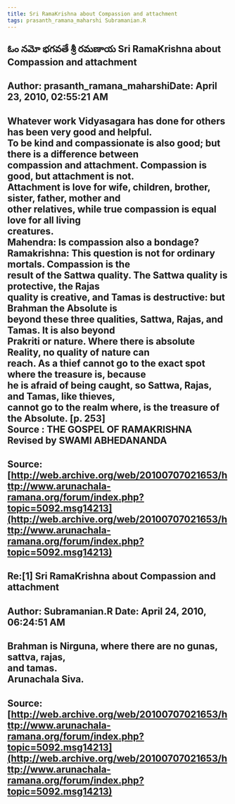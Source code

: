 ```yaml
--- 
title: Sri RamaKrishna about Compassion and attachment   
tags: prasanth_ramana_maharshi Subramanian.R  
---  
```

## ఓం నమో భగవతే శ్రీ రమణాయ Sri RamaKrishna about Compassion and attachment  
Author: prasanth_ramana_maharshiDate: April 23, 2010, 02:55:21 AM  
---  
Whatever work Vidyasagara has done for others has been very good and helpful.  
To be kind and compassionate is also good; but there is a difference between  
compassion and attachment. **Compassion is good, but attachment is not.  
Attachment is love for wife, children, brother, sister, father, mother and  
other relatives, while true compassion is equal love for all living  
creatures.**   
Mahendra: Is compassion also a bondage?   
Ramakrishna: This question is not for ordinary mortals. **Compassion is the  
result of the Sattwa quality. The Sattwa quality is protective, the Rajas  
quality is creative, and Tamas is destructive: but Brahman the Absolute is  
beyond these three qualities, Sattwa, Rajas, and Tamas.** It is also beyond  
Prakriti or nature. Where there is absolute Reality, no quality of nature can  
reach. As a thief cannot go to the exact spot where the treasure is, because  
he is afraid of being caught, so Sattwa, Rajas, and Tamas, like thieves,  
cannot go to the realm where, is the treasure of the Absolute. [p. 253]   
 **Source** : THE GOSPEL OF RAMAKRISHNA Revised by SWAMI ABHEDANANDA
 ---  
Source:[http://web.archive.org/web/20100707021653/http://www.arunachala-ramana.org/forum/index.php?topic=5092.msg14213](http://web.archive.org/web/20100707021653/http://www.arunachala-ramana.org/forum/index.php?topic=5092.msg14213)   
---  

## Re:[1] Sri RamaKrishna about Compassion and attachment  
Author: Subramanian.R       Date: April 24, 2010, 06:24:51 AM  
---  
Brahman is Nirguna, where there are no gunas, sattva, rajas,   
and tamas.   
Arunachala Siva.
 ---  
Source:[http://web.archive.org/web/20100707021653/http://www.arunachala-ramana.org/forum/index.php?topic=5092.msg14213](http://web.archive.org/web/20100707021653/http://www.arunachala-ramana.org/forum/index.php?topic=5092.msg14213)   
---  

